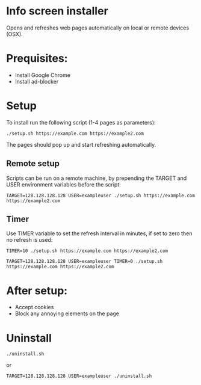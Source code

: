 # Info screen installer
Opens and refreshes web pages automatically on local or remote devices (OSX).

# Prequisites:
* Install Google Chrome
* Install ad-blocker

# Setup
To install run the following script (1-4 pages as parameters):

`./setup.sh https://example.com https://example2.com`

The pages should pop up and start refreshing automatically.

## Remote setup

Scripts can be run on a remote machine, by prepending the TARGET and USER environment variables before the script:

`TARGET=128.128.128.128 USER=exampleuser ./setup.sh https://example.com https://example2.com`


## Timer
Use TIMER variable to set the refresh interval in minutes, if set to zero then no refresh is used:

`TIMER=10 ./setup.sh https://example.com https://example2.com`

`TARGET=128.128.128.128 USER=exampleuser TIMER=0 ./setup.sh https://example.com https://example2.com`

# After setup:
* Accept cookies
* Block any annoying elements on the page

# Uninstall

`./uninstall.sh`

or

`TARGET=128.128.128.128 USER=exampleuser ./uninstall.sh`
